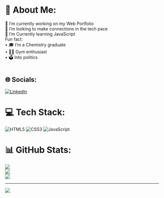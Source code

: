 # 💫 About Me:
🔨 I’m currently working on my Web Portfolio<br>👬 I’m looking to make connections in the tech pace<br>📖 I’m Currently learning JavaScript<br>Fun fact:<br>•	🎓 I’m a Chemistry graduate <br>•	🏋️‍♂️ Gym enthusiast <br>•	🗳️  Into politics  <br><br>


## 🌐 Socials:
[![LinkedIn](https://img.shields.io/badge/LinkedIn-%230077B5.svg?logo=linkedin&logoColor=white)](https://linkedin.com/in/osman-gulaid-33037516b) 

# 💻 Tech Stack:
![HTML5](https://img.shields.io/badge/html5-%23E34F26.svg?style=for-the-badge&logo=html5&logoColor=white) ![CSS3](https://img.shields.io/badge/css3-%231572B6.svg?style=for-the-badge&logo=css3&logoColor=white) ![JavaScript](https://img.shields.io/badge/javascript-%23323330.svg?style=for-the-badge&logo=javascript&logoColor=%23F7DF1E)
# 📊 GitHub Stats:
![](https://github-readme-stats.vercel.app/api?username=Oszzy&theme=dark&hide_border=false&include_all_commits=true&count_private=true)<br/>
![](https://github-readme-streak-stats.herokuapp.com/?user=Oszzy&theme=dark&hide_border=false)<br/>
![](https://github-readme-stats.vercel.app/api/top-langs/?username=Oszzy&theme=dark&hide_border=false&include_all_commits=true&count_private=true&layout=compact)

---
[![](https://visitcount.itsvg.in/api?id=Oszzy&icon=7&color=0)](https://visitcount.itsvg.in)


  
<!-- Proudly created with GPRM ( https://gprm.itsvg.in ) -->
